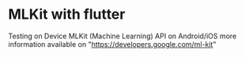 # MLKit with flutter



Testing on Device MLKit (Machine Learning) API on Android/iOS more information available on "https://developers.google.com/ml-kit"
